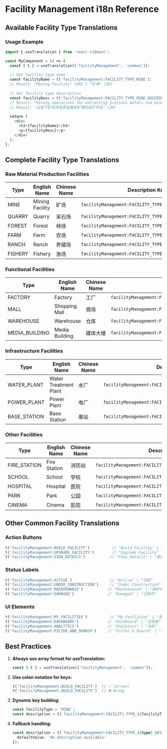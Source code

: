 # Facility Management i18n Reference

## Available Facility Type Translations

### Usage Example
```typescript
import { useTranslation } from 'react-i18next';

const MyComponent = () => {
  const { t } = useTranslation(['facilityManagement', 'common']);
  
  // Get facility type name
  const facilityName = t('facilityManagement:FACILITY_TYPE_MINE');
  // Result: "Mining Facility" (EN) | "矿场" (ZH)
  
  // Get facility type description  
  const facilityDesc = t('facilityManagement:FACILITY_TYPE_MINE_DESCRIPTION');
  // Result: "Mining operations for extracting precious metals and minerals from underground deposits" (EN)
  // Result: "从地下矿床开采贵金属和矿物的采矿作业" (ZH)
  
  return (
    <div>
      <h3>{facilityName}</h3>
      <p>{facilityDesc}</p>
    </div>
  );
};
```

## Complete Facility Type Translations

### Raw Material Production Facilities

| Type | English Name | Chinese Name | Description Key |
|------|-------------|-------------|-----------------|
| MINE | Mining Facility | 矿场 | `facilityManagement:FACILITY_TYPE_MINE_DESCRIPTION` |
| QUARRY | Quarry | 采石场 | `facilityManagement:FACILITY_TYPE_QUARRY_DESCRIPTION` |
| FOREST | Forest | 林场 | `facilityManagement:FACILITY_TYPE_FOREST_DESCRIPTION` |
| FARM | Farm | 农场 | `facilityManagement:FACILITY_TYPE_FARM_DESCRIPTION` |
| RANCH | Ranch | 养殖场 | `facilityManagement:FACILITY_TYPE_RANCH_DESCRIPTION` |
| FISHERY | Fishery | 渔场 | `facilityManagement:FACILITY_TYPE_FISHERY_DESCRIPTION` |

### Functional Facilities

| Type | English Name | Chinese Name | Description Key |
|------|-------------|-------------|-----------------|
| FACTORY | Factory | 工厂 | `facilityManagement:FACILITY_TYPE_FACTORY_DESCRIPTION` |
| MALL | Shopping Mall | 商场 | `facilityManagement:FACILITY_TYPE_MALL_DESCRIPTION` |
| WAREHOUSE | Warehouse | 仓库 | `facilityManagement:FACILITY_TYPE_WAREHOUSE_DESCRIPTION` |
| MEDIA_BUILDING | Media Building | 媒体大楼 | `facilityManagement:FACILITY_TYPE_MEDIA_BUILDING_DESCRIPTION` |

### Infrastructure Facilities

| Type | English Name | Chinese Name | Description Key |
|------|-------------|-------------|-----------------|
| WATER_PLANT | Water Treatment Plant | 水厂 | `facilityManagement:FACILITY_TYPE_WATER_PLANT_DESCRIPTION` |
| POWER_PLANT | Power Plant | 电厂 | `facilityManagement:FACILITY_TYPE_POWER_PLANT_DESCRIPTION` |
| BASE_STATION | Base Station | 基站 | `facilityManagement:FACILITY_TYPE_BASE_STATION_DESCRIPTION` |

### Other Facilities

| Type | English Name | Chinese Name | Description Key |
|------|-------------|-------------|-----------------|
| FIRE_STATION | Fire Station | 消防站 | `facilityManagement:FACILITY_TYPE_FIRE_STATION_DESCRIPTION` |
| SCHOOL | School | 学校 | `facilityManagement:FACILITY_TYPE_SCHOOL_DESCRIPTION` |
| HOSPITAL | Hospital | 医院 | `facilityManagement:FACILITY_TYPE_HOSPITAL_DESCRIPTION` |
| PARK | Park | 公园 | `facilityManagement:FACILITY_TYPE_PARK_DESCRIPTION` |
| CINEMA | Cinema | 影院 | `facilityManagement:FACILITY_TYPE_CINEMA_DESCRIPTION` |

## Other Common Facility Translations

### Action Buttons
```typescript
t('facilityManagement:BUILD_FACILITY')          // "Build Facility" | "建造设施"
t('facilityManagement:UPGRADE_FACILITY')        // "Upgrade Facility" | "升级设施"  
t('facilityManagement:VIEW_DETAILS')           // "View Details" | "查看详情"
```

### Status Labels
```typescript
t('facilityManagement:ACTIVE')                 // "Active" | "活跃"
t('facilityManagement:UNDER_CONSTRUCTION')     // "Under Construction" | "建造中"
t('facilityManagement:MAINTENANCE')           // "Maintenance" | "维护中"
t('facilityManagement:DAMAGED')               // "Damaged" | "已损坏"
```

### UI Elements
```typescript
t('facilityManagement:MY_FACILITIES')          // "My Facilities" | "我的设施"
t('facilityManagement:DASHBOARD')             // "Dashboard" | "仪表板"
t('facilityManagement:ANALYTICS')             // "Analytics" | "分析"
t('facilityManagement:FILTER_AND_SEARCH')     // "Filter & Search" | "筛选与搜索"
```

## Best Practices

1. **Always use array format for useTranslation:**
   ```typescript
   const { t } = useTranslation(['facilityManagement', 'common']);
   ```

2. **Use colon notation for keys:**
   ```typescript
   t('facilityManagement:BUILD_FACILITY')  // ✅ Correct
   t('facilityManagement.BUILD_FACILITY')  // ❌ Wrong
   ```

3. **Dynamic key building:**
   ```typescript
   const facilityType = 'MINE';
   const description = t(`facilityManagement:FACILITY_TYPE_${facilityType}_DESCRIPTION`);
   ```

4. **Fallback handling:**
   ```typescript
   const description = t(`facilityManagement:FACILITY_TYPE_${type}_DESCRIPTION`, {
     defaultValue: 'No description available'
   });
   ```